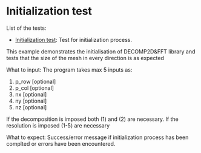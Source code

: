 # Initialization test

List of the tests:
- [Initialization test](init_test.f90): Test for initialization process. 

This example demonstrates the initialisation of DECOMP2D&FFT library and tests 
that the size of the mesh in every direction is as expected


What to input: The program takes max 5 inputs as: 

1. p_row [optional]
1. p_col [optional] 
1. nx    [optional]
1. ny    [optional]
1. nz    [optional]

If the decomposition is imposed both (1) and (2) are necessary. 
If the resolution is imposed (1-5) are necessary

What to expect: Success/error message if initialization process has been complted or 
                errors have been encountered.

